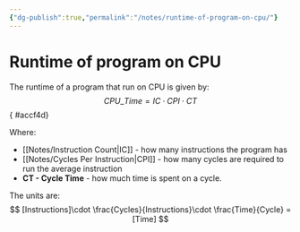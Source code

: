 ```yaml
---
{"dg-publish":true,"permalink":"/notes/runtime-of-program-on-cpu/"}
---
```




# Runtime of program on CPU
The runtime of a program that run on CPU is given by:
$$
CPU\_Time = IC\cdot CPI\cdot CT
$$
{ #accf4d}


Where:
- [[Notes/Instruction Count\|IC]] - how many instructions the program has
- [[Notes/Cycles Per Instruction\|CPI]] - how many cycles are required to run the average instruction
- **CT - Cycle Time** - how much time is spent on a cycle.

The units are:
$$
[Instructions]\cdot \frac{Cycles}{Instructions}\cdot \frac{Time}{Cycle} = [Time]
$$
